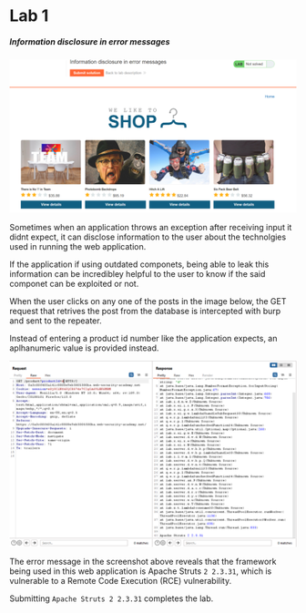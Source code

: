 # Lab 1
##### Information disclosure in error messages

![1](assets/1.png)

Sometimes when an application throws an exception after receiving input it didnt expect, it can disclose information to the user about the technolgies used in running the web application.

If the application if using outdated componets, being able to leak this information can be incredibley helpful to the user to know if the said componet can be exploited or not.

When the user clicks on any one of the posts in the image below, the GET request that retrives the post from the database is intercepted with burp and sent to the repeater.

Instead of entering a product id number like the application expects, an aplhanumeric value is provided instead.

![2](assets/2.png)

The error message in the screenshot above reveals that the framework being used in this web application is Apache Struts `2 2.3.31`, which is vulnerable to a Remote Code Execution (RCE) vulnerability.

Submitting `Apache Struts 2 2.3.31` completes the lab.